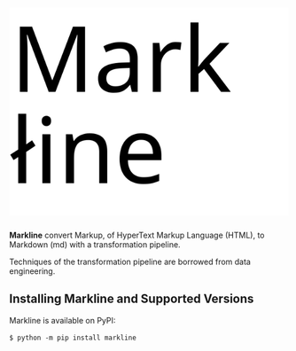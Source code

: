 # ![Markline](img/markline.svg)

**Markline** convert Markup, of HyperText Markup Language (HTML), to Markdown (md) with a transformation pipeline.

Techniques of the transformation pipeline are borrowed from data engineering.


## Installing Markline and Supported Versions

Markline is available on PyPI:

```console
$ python -m pip install markline
```
